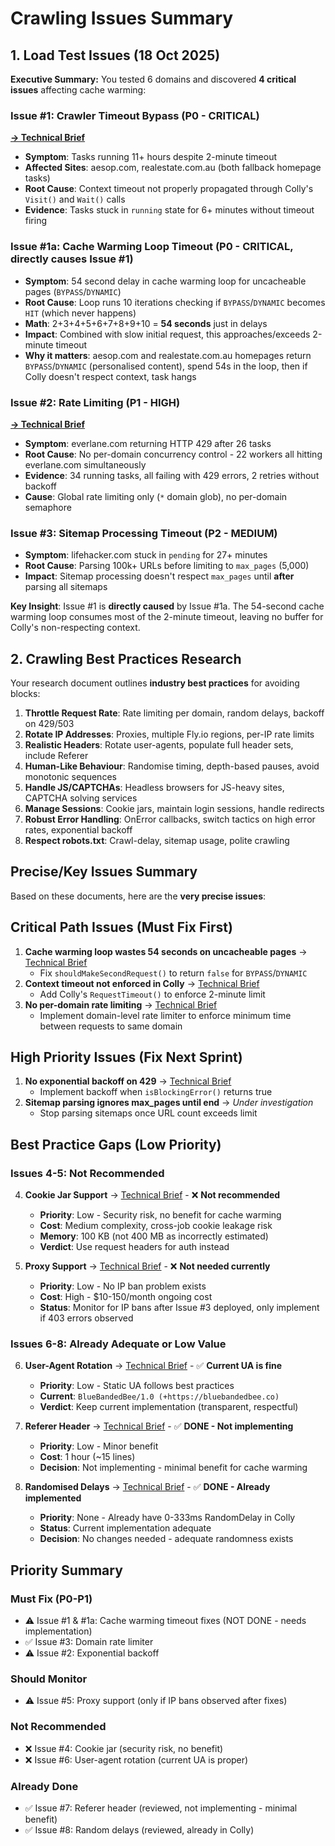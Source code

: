 # Crawling Issues Summary

## 1. Load Test Issues (18 Oct 2025)

**Executive Summary:** You tested 6 domains and discovered **4 critical issues**
affecting cache warming:

### Issue #1: Crawler Timeout Bypass (P0 - CRITICAL)

**[→ Technical Brief](issue-1-cache-warming-timeout.md)**

- **Symptom**: Tasks running 11+ hours despite 2-minute timeout
- **Affected Sites**: aesop.com, realestate.com.au (both fallback homepage
  tasks)
- **Root Cause**: Context timeout not properly propagated through Colly's
  `Visit()` and `Wait()` calls
- **Evidence**: Tasks stuck in `running` state for 6+ minutes without timeout
  firing

### Issue #1a: Cache Warming Loop Timeout (P0 - CRITICAL, **directly causes Issue #1**)

- **Symptom**: 54 second delay in cache warming loop for uncacheable pages
  (`BYPASS`/`DYNAMIC`)
- **Root Cause**: Loop runs 10 iterations checking if `BYPASS`/`DYNAMIC` becomes
  `HIT` (which never happens)
- **Math**: 2+3+4+5+6+7+8+9+10 = **54 seconds** just in delays
- **Impact**: Combined with slow initial request, this approaches/exceeds
  2-minute timeout
- **Why it matters**: aesop.com and realestate.com.au homepages return
  `BYPASS`/`DYNAMIC` (personalised content), spend 54s in the loop, then if
  Colly doesn't respect context, task hangs

### Issue #2: Rate Limiting (P1 - HIGH)

**[→ Technical Brief](issue-2-rate-limiting.md)**

- **Symptom**: everlane.com returning HTTP 429 after 26 tasks
- **Root Cause**: No per-domain concurrency control - 22 workers all hitting
  everlane.com simultaneously
- **Evidence**: 34 running tasks, all failing with 429 errors, 2 retries without
  backoff
- **Cause**: Global rate limiting only (`*` domain glob), no per-domain
  semaphore

### Issue #3: Sitemap Processing Timeout (P2 - MEDIUM)

- **Symptom**: lifehacker.com stuck in `pending` for 27+ minutes
- **Root Cause**: Parsing 100k+ URLs before limiting to `max_pages` (5,000)
- **Impact**: Sitemap processing doesn't respect `max_pages` until **after**
  parsing all sitemaps

**Key Insight**: Issue #1 is **directly caused** by Issue #1a. The 54-second
cache warming loop consumes most of the 2-minute timeout, leaving no buffer for
Colly's non-respecting context.

## 2. Crawling Best Practices Research

Your research document outlines **industry best practices** for avoiding blocks:

1. **Throttle Request Rate**: Rate limiting per domain, random delays, backoff
   on 429/503
2. **Rotate IP Addresses**: Proxies, multiple Fly.io regions, per-IP rate limits
3. **Realistic Headers**: Rotate user-agents, populate full header sets, include
   Referer
4. **Human-Like Behaviour**: Randomise timing, depth-based pauses, avoid
   monotonic sequences
5. **Handle JS/CAPTCHAs**: Headless browsers for JS-heavy sites, CAPTCHA solving
   services
6. **Manage Sessions**: Cookie jars, maintain login sessions, handle redirects
7. **Robust Error Handling**: OnError callbacks, switch tactics on high error
   rates, exponential backoff
8. **Respect robots.txt**: Crawl-delay, sitemap usage, polite crawling

## Precise/Key Issues Summary

Based on these documents, here are the **very precise issues**:

## Critical Path Issues (Must Fix First)

1. **Cache warming loop wastes 54 seconds on uncacheable pages** →
   [Technical Brief](issue-1-cache-warming-timeout.md)
   - Fix `shouldMakeSecondRequest()` to return `false` for `BYPASS`/`DYNAMIC`
2. **Context timeout not enforced in Colly** →
   [Technical Brief](issue-1-cache-warming-timeout.md)
   - Add Colly's `RequestTimeout()` to enforce 2-minute limit
3. **No per-domain rate limiting** →
   [Technical Brief](issue-3-domain-rate-limiter.md)
   - Implement domain-level rate limiter to enforce minimum time between
     requests to same domain

## High Priority Issues (Fix Next Sprint)

1. **No exponential backoff on 429** →
   [Technical Brief](issue-2-rate-limiting.md)
   - Implement backoff when `isBlockingError()` returns true
2. **Sitemap parsing ignores max_pages until end** → _Under investigation_
   - Stop parsing sitemaps once URL count exceeds limit

## Best Practice Gaps (Low Priority)

### Issues 4-5: Not Recommended

4. **Cookie Jar Support** → [Technical Brief](issue-4-cookie-jar.md) - ❌ **Not
   recommended**
   - **Priority**: Low - Security risk, no benefit for cache warming
   - **Cost**: Medium complexity, cross-job cookie leakage risk
   - **Memory**: 100 KB (not 400 MB as incorrectly estimated)
   - **Verdict**: Use request headers for auth instead

5. **Proxy Support** → [Technical Brief](issue-5-proxy-support.md) - ❌ **Not
   needed currently**
   - **Priority**: Low - No IP ban problem exists
   - **Cost**: High - $10-150/month ongoing cost
   - **Status**: Monitor for IP bans after Issue #3 deployed, only implement if
     403 errors observed

### Issues 6-8: Already Adequate or Low Value

6. **User-Agent Rotation** → [Technical Brief](issue-6-user-agent-rotation.md) -
   ✅ **Current UA is fine**
   - **Priority**: Low - Static UA follows best practices
   - **Current**: `BlueBandedBee/1.0 (+https://bluebandedbee.co)`
   - **Verdict**: Keep current implementation (transparent, respectful)

7. **Referer Header** → [Technical Brief](done/issue-7-referer-header.md) - ✅
   **DONE - Not implementing**
   - **Priority**: Low - Minor benefit
   - **Cost**: 1 hour (~15 lines)
   - **Decision**: Not implementing - minimal benefit for cache warming

8. **Randomised Delays** →
   [Technical Brief](done/issue-8-randomised-delays.md) - ✅ **DONE - Already
   implemented**
   - **Priority**: None - Already have 0-333ms RandomDelay in Colly
   - **Status**: Current implementation adequate
   - **Decision**: No changes needed - adequate randomness exists

## Priority Summary

### Must Fix (P0-P1)

- ⚠️ Issue #1 & #1a: Cache warming timeout fixes (NOT DONE - needs
  implementation)
- ✅ Issue #3: Domain rate limiter
- ⚠️ Issue #2: Exponential backoff

### Should Monitor

- ⚠️ Issue #5: Proxy support (only if IP bans observed after fixes)

### Not Recommended

- ❌ Issue #4: Cookie jar (security risk, no benefit)
- ❌ Issue #6: User-agent rotation (current UA is proper)

### Already Done

- ✅ Issue #7: Referer header (reviewed, not implementing - minimal benefit)
- ✅ Issue #8: Random delays (reviewed, already in Colly)
